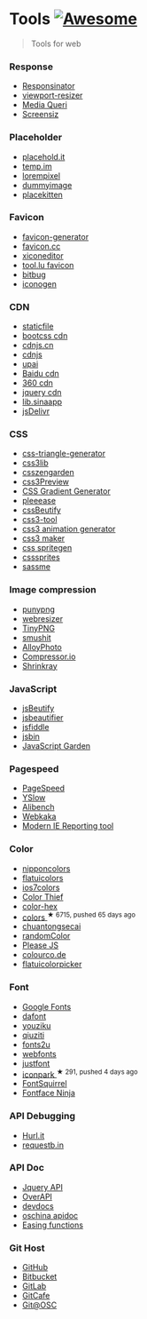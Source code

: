 <h1>
 Tools
 <a href="https://github.com/sindresorhus/awesome">
  <img alt="Awesome" src="https://cdn.rawgit.com/sindresorhus/awesome/d7305f38d29fed78fa85652e3a63e154dd8e8829/media/badge.svg"/>
 </a>
</h1>
<blockquote>
 <p>
  Tools for web
 </p>
</blockquote>
<h3>
 Response
</h3>
<ul>
 <li>
  <a href="http://www.responsinator.com/">
   Responsinator
  </a>
 </li>
 <li>
  <a href="http://lab.maltewassermann.com/viewport-resizer/">
   viewport-resizer
  </a>
 </li>
 <li>
  <a href="http://mediaqueri.es/">
   Media Queri
  </a>
 </li>
 <li>
  <a href="http://screensiz.es/phone">
   Screensiz
  </a>
 </li>
</ul>
<h3>
 Placeholder
</h3>
<ul>
 <li>
  <a href="http://placehold.it/">
   placehold.it
  </a>
 </li>
 <li>
  <a href="http://temp.im/">
   temp.im
  </a>
 </li>
 <li>
  <a href="http://lorempixel.com/">
   lorempixel
  </a>
 </li>
 <li>
  <a href="http://dummyimage.com/">
   dummyimage
  </a>
 </li>
 <li>
  <a href="http://placekitten.com/">
   placekitten
  </a>
 </li>
</ul>
<h3>
 Favicon
</h3>
<ul>
 <li>
  <a href="http://www.favicon-generator.org/">
   favicon-generator
  </a>
 </li>
 <li>
  <a href="http://www.favicon.cc/">
   favicon.cc
  </a>
 </li>
 <li>
  <a href="http://www.xiconeditor.com/">
   xiconeditor
  </a>
 </li>
 <li>
  <a href="http://tool.lu/favicon/">
   tool.lu favicon
  </a>
 </li>
 <li>
  <a href="http://www.bitbug.net/">
   bitbug
  </a>
 </li>
 <li>
  <a href="http://iconogen.com/">
   iconogen
  </a>
 </li>
</ul>
<h3>
 CDN
</h3>
<ul>
 <li>
  <a href="http://www.staticfile.org/">
   staticfile
  </a>
 </li>
 <li>
  <a href="http://www.bootcdn.cn/">
   bootcss cdn
  </a>
 </li>
 <li>
  <a href="http://www.cdnjs.cn/">
   cdnjs.cn
  </a>
 </li>
 <li>
  <a href="https://cdnjs.com/">
   cdnjs
  </a>
 </li>
 <li>
  <a href="http://jscdn.upai.com/">
   upai
  </a>
 </li>
 <li>
  <a href="http://cdn.code.baidu.com/">
   Baidu cdn
  </a>
 </li>
 <li>
  <a href="http://libs.useso.com/">
   360 cdn
  </a>
 </li>
 <li>
  <a href="http://code.jquery.com/">
   jquery cdn
  </a>
 </li>
 <li>
  <a href="http://lib.sinaapp.com/">
   lib.sinaapp
  </a>
 </li>
 <li>
  <a href="http://www.jsdelivr.com/">
   jsDelivr
  </a>
 </li>
</ul>
<h3>
 CSS
</h3>
<ul>
 <li>
  <a href="http://apps.eky.hk/css-triangle-generator/zh-hant">
   css-triangle-generator
  </a>
 </li>
 <li>
  <a href="http://css3lib.alloyteam.com/">
   css3lib
  </a>
 </li>
 <li>
  <a href="http://www.csszengarden.com/">
   csszengarden
  </a>
 </li>
 <li>
  <a href="http://www.css88.com/tool/css3Preview/">
   css3Preview
  </a>
 </li>
 <li>
  <a href="http://www.colorzilla.com/gradient-editor/">
   CSS Gradient Generator
  </a>
 </li>
 <li>
  <a href="http://pleeease.io/play/">
   pleeease
  </a>
 </li>
 <li>
  <a href="http://tool.lu/css/">
   cssBeutify
  </a>
 </li>
 <li>
  <a href="http://isux.tencent.com/css3/tools.html">
   css3-tool
  </a>
 </li>
 <li>
  <a href="http://isux.tencent.com/css3/tools.html">
   css3 animation generator
  </a>
 </li>
 <li>
  <a href="http://www.css3maker.com/index.html">
   css3 maker
  </a>
 </li>
 <li>
  <a href="http://spritegen.website-performance.org/">
   css spritegen
  </a>
 </li>
 <li>
  <a href="http://csssprites.com/">
   csssprites
  </a>
 </li>
 <li>
  <a href="http://sassme.arc90.com/">
   sassme
  </a>
 </li>
</ul>
<h3>
 Image compression
</h3>
<ul>
 <li>
  <a href="http://www.punypng.com/">
   punypng
  </a>
 </li>
 <li>
  <a href="http://webresizer.com/resizer/">
   webresizer
  </a>
 </li>
 <li>
  <a href="https://tinypng.com">
   TinyPNG
  </a>
 </li>
 <li>
  <a href="http://www.smushit.com/ysmush.it/">
   smushit
  </a>
 </li>
 <li>
  <a href="http://alloyteam.github.io/AlloyPhoto/">
   AlloyPhoto
  </a>
 </li>
 <li>
  <a href="https://compressor.io/">
   Compressor.io
  </a>
 </li>
 <li>
  <a href="https://shrinkray.io">
   Shrinkray
  </a>
 </li>
</ul>
<h3>
 JavaScript
</h3>
<ul>
 <li>
  <a href="http://tool.lu/js/">
   jsBeutify
  </a>
 </li>
 <li>
  <a href="http://jsbeautifier.org/">
   jsbeautifier
  </a>
 </li>
 <li>
  <a href="http://jsfiddle.net/">
   jsfiddle
  </a>
 </li>
 <li>
  <a href="http://jsbin.com/">
   jsbin
  </a>
 </li>
 <li>
  <a href="http://bonsaiden.github.io/JavaScript-Garden/">
   JavaScript Garden
  </a>
 </li>
</ul>
<h3>
 Pagespeed
</h3>
<ul>
 <li>
  <a href="https://developers.google.com/speed/pagespeed/insights/">
   PageSpeed
  </a>
 </li>
 <li>
  <a href="https://addons.mozilla.org/zh-cn/firefox/addon/yslow/">
   YSlow
  </a>
 </li>
 <li>
  <a href="http://alibench.com/">
   Alibench
  </a>
 </li>
 <li>
  <a href="http://pagespeed.webkaka.com/">
   Webkaka
  </a>
 </li>
 <li>
  <a href="https://www.modern.ie/en-us/report">
   Modern IE Reporting tool
  </a>
 </li>
</ul>
<h3>
 Color
</h3>
<ul>
 <li>
  <a href="http://nipponcolors.com/">
   nipponcolors
  </a>
 </li>
 <li>
  <a href="http://flatuicolors.com/">
   flatuicolors
  </a>
 </li>
 <li>
  <a href="http://ios7colors.com/">
   ios7colors
  </a>
 </li>
 <li>
  <a href="http://lokeshdhakar.com/projects/color-thief/">
   Color Thief
  </a>
 </li>
 <li>
  <a href="http://www.color-hex.com/">
   color-hex
  </a>
 </li>
 <li>
  <a href="https://github.com/mrmrs/colors">
   colors
  </a>
  <sup>
   &#9733 6715, pushed 65 days ago
  </sup>
 </li>
 <li>
  <a href="http://ylbook.com/cms/web/chuantongsecai/chuantongsecai.htm">
   chuantongsecai
  </a>
 </li>
 <li>
  <a href="https://randomcolor.llllll.li/">
   randomColor
  </a>
 </li>
 <li>
  <a href="http://www.checkman.io/please/">
   Please JS
  </a>
 </li>
 <li>
  <a href="http://colourco.de">
   colourco.de
  </a>
 </li>
 <li>
  <a href="http://www.flatuicolorpicker.com/">
   flatuicolorpicker
  </a>
 </li>
</ul>
<h3>
 Font
</h3>
<ul>
 <li>
  <a href="https://www.google.com/fonts">
   Google Fonts
  </a>
 </li>
 <li>
  <a href="http://www.dafont.com/">
   dafont
  </a>
 </li>
 <li>
  <a href="http://www.youziku.com/">
   youziku
  </a>
 </li>
 <li>
  <a href="http://www.qiuziti.com/">
   qiuziti
  </a>
 </li>
 <li>
  <a href="http://www.fonts2u.com/index.html">
   fonts2u
  </a>
 </li>
 <li>
  <a href="http://www.fonts.com/web-fonts">
   webfonts
  </a>
 </li>
 <li>
  <a href="http://www.justfont.com/">
   justfont
  </a>
 </li>
 <li>
  <a href="https://github.com/lvwzhen/iconpark">
   iconpark
  </a>
  <sup>
   &#9733 291, pushed 4 days ago
  </sup>
 </li>
 <li>
  <a href="http://www.fontsquirrel.com/">
   FontSquirrel
  </a>
 </li>
 <li>
  <a href="http://fontface.ninja/">
   Fontface Ninja
  </a>
 </li>
</ul>
<h3>
 API Debugging
</h3>
<ul>
 <li>
  <a href="https://www.hurl.it/">
   Hurl.it
  </a>
 </li>
 <li>
  <a href="http://requestb.in/">
   requestb.in
  </a>
 </li>
</ul>
<h3>
 API Doc
</h3>
<ul>
 <li>
  <a href="http://www.jquery123.com/">
   Jquery API
  </a>
 </li>
 <li>
  <a href="http://overapi.com/">
   OverAPI
  </a>
 </li>
 <li>
  <a href="http://devdocs.io/">
   devdocs
  </a>
 </li>
 <li>
  <a href="http://tool.oschina.net/apidocs">
   oschina apidoc
  </a>
 </li>
 <li>
  <a href="http://easings.net/en">
   Easing functions
  </a>
 </li>
</ul>
<h3>
 Git Host
</h3>
<ul>
 <li>
  <a href="https://github.com/">
   GitHub
  </a>
 </li>
 <li>
  <a href="https://bitbucket.org/">
   Bitbucket
  </a>
 </li>
 <li>
  <a href="https://about.gitlab.com/">
   GitLab
  </a>
 </li>
 <li>
  <a href="https://gitcafe.com/">
   GitCafe
  </a>
 </li>
 <li>
  <a href="http://git.oschina.net/">
   Git@OSC
  </a>
 </li>
</ul>

